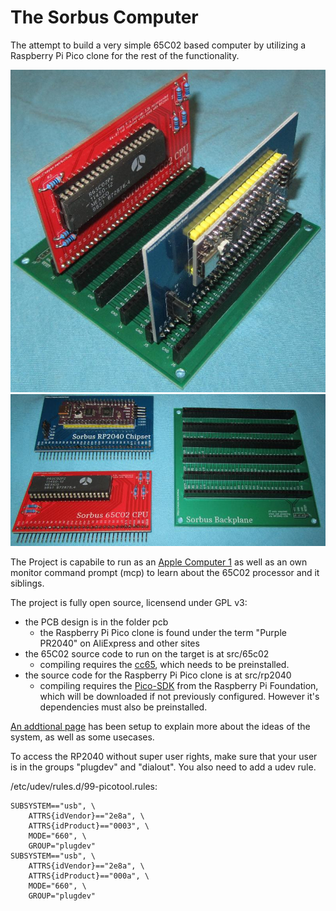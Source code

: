 The Sorbus Computer
===================

The attempt to build a very simple 65C02 based computer by utilizing a
Raspberry Pi Pico clone for the rest of the functionality.

![Sorbus assembled](doc/images/SorbusAssembled.jpg)
![Sorbus parts](doc/images/SorbusParts.jpg)

The Project is capabile to run as an [Apple Computer 1](doc/apple1.md)
as well as an own monitor command prompt (mcp) to learn about the 65C02
processor and it siblings.

The project is fully open source, licensend under GPL v3:
  - the PCB design is in the folder pcb
    - the Raspberry Pi Pico clone is found under the term "Purple PR2040"
      on AliExpress and other sites
  - the 65C02 source code to run on the target is at src/65c02
    - compiling requires the [cc65](https://cc65.github.io/), which
      needs to be preinstalled.
  - the source code for the Raspberry Pi Pico clone is at src/rp2040
    - compiling requires the
      [Pico-SDK](https://github.com/raspberrypi/pico-sdk) from the
      Raspberry Pi Foundation, which will be downloaded if not previously
      configured. However it's dependencies must also be preinstalled.

[An addtional page](https://xayax.net/sorbus/) has been setup to explain more
about the ideas of the system, as well as some usecases.

To access the RP2040 without super user rights, make sure that your user is
in the groups "plugdev" and "dialout". You also need to add a udev rule.

/etc/udev/rules.d/99-picotool.rules:
```
SUBSYSTEM=="usb", \
    ATTRS{idVendor}=="2e8a", \
    ATTRS{idProduct}=="0003", \
    MODE="660", \
    GROUP="plugdev"
SUBSYSTEM=="usb", \
    ATTRS{idVendor}=="2e8a", \
    ATTRS{idProduct}=="000a", \
    MODE="660", \
    GROUP="plugdev"
```

